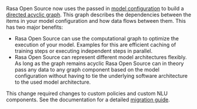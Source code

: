 Rasa Open Source now uses the passed in [model configuration](model-configuration.mdx) to build a
[directed acyclic graph](https://en.wikipedia.org/wiki/Directed_acyclic_graph).
This graph describes the dependencies between the items in your model configuration and
how data flows between them. This has two major benefits:

- Rasa Open Source can use the computational graph to optimize the execution of your
  model. Examples for this are efficient caching of training steps or executing
  independent steps in parallel.
- Rasa Open Source can represent different model architectures flexibly. As long as the
  graph remains acyclic Rasa Open Source can in theory pass any data to any graph
  component based on the model configuration without having to tie the underlying
  software architecture to the used model architecture.

This change required changes to custom policies and custom NLU components. See the
documentation for a detailed 
[migration guide](migration-guide.mdx#custom-policies-and-custom-components).
